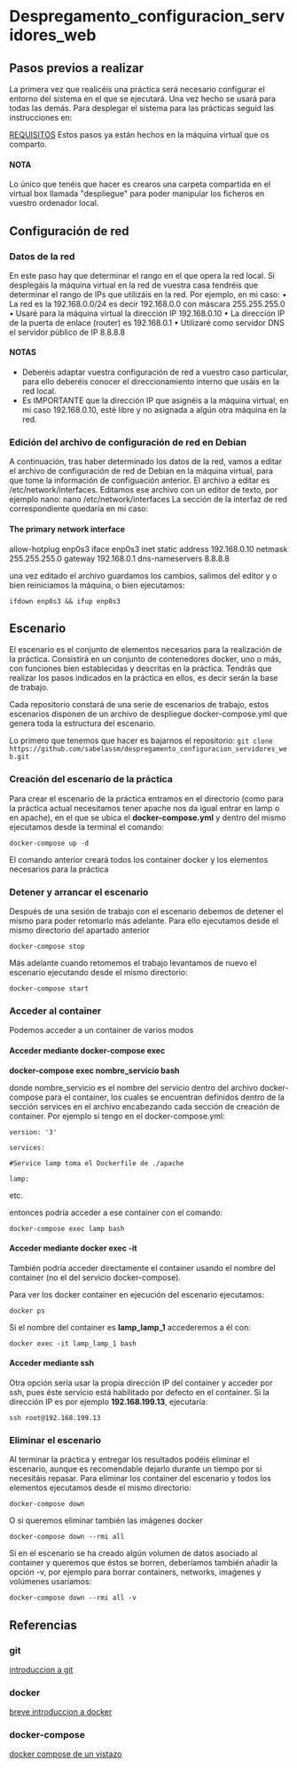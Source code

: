 # Despregamento_configuracion_servidores_web

## Pasos previos a realizar

La primera vez que realicéis una práctica será necesario configurar el entorno del sistema en el que se ejecutará. Una vez hecho se usará para todas las demás. Para desplegar el sistema para las prácticas seguid las instrucciones en:

[REQUISITOS](REQUISITOS.md) 
Estos pasos ya están hechos en la máquina virtual que os comparto. 
#### NOTA
Lo único que tenéis que hacer es crearos una carpeta compartida en el virtual box llamada "despliegue" para poder manipular los ficheros en vuestro ordenador local. 

## Configuración de red
### Datos de la red

En este paso hay que determinar el rango en el que opera la red local. Si desplegáis la máquina virtual en la red de vuestra casa tendréis que determinar el rango de IPs que utilizáis en la red.
Por ejemplo, en mi caso:
•	La red es la 192.168.0.0/24 es decir 192.168.0.0 con máscara 255.255.255.0
•	Usaré para la máquina virtual la dirección IP 192.168.0.10
•	La dirección IP de la puerta de enlace (router) es 192.168.0.1
•	Utilizaré como servidor DNS el servidor público de IP 8.8.8.8
#### NOTAS
- Deberéis adaptar vuestra configuración de red a vuestro caso particular, para ello deberéis conocer el direccionamiento interno que usáis en la red local.
- Es IMPORTANTE que la dirección IP que asignéis a la máquina virtual, en mi caso 192.168.0.10, esté libre y no asignada a algún otra máquina en la red.

### Edición del archivo de configuración de red en Debian
A continuación, tras haber determinado los datos de la red, vamos a editar el archivo de configuración de red de Debian en la máquina virtual, para que tome la información de configuación anterior. El archivo a editar es /etc/network/interfaces. Editamos ese archivo con un editor de texto, por ejemplo nano:
nano /etc/network/interfaces
La sección de la interfaz de red correspondiente quedaría en mi caso:

#### The primary network interface
allow-hotplug enp0s3
iface enp0s3 inet static
address 192.168.0.10
netmask 255.255.255.0
gateway 192.168.0.1
dns-nameservers 8.8.8.8

una vez editado el archivo guardamos los cambios, salimos del editor y o bien reiniciamos la máquina, o bien ejecutamos:

`ifdown enp0s3 && ifup enp0s3`

## Escenario

El escenario es el conjunto de elementos necesarios para la realización de la práctica. Consistirá en un conjunto de contenedores docker, uno o más, con funciones bien establecidas y descritas en la práctica. Tendrás que realizar los pasos indicados en la práctica en ellos, es decir serán la base de trabajo.

Cada repositorio constará de una serie de escenarios de trabajo, estos escenarios disponen de un archivo de despliegue docker-compose.yml que genera toda la estructura del escenario.

Lo primero que tenemos que hacer es bajarnos el repositorio: 
`git clone https://github.com/sabelassm/despregamento_configuracion_servidores_web.git`

### Creación del escenario de la práctica

Para crear el escenario de la práctica entramos en el directorio (como para la práctica actual necesitamos tener apache nos da igual entrar en lamp o en apache), en el que se ubica el **docker-compose.yml** y dentro del mismo ejecutamos desde la terminal el comando:

`docker-compose up -d`

El comando anterior creará todos los container docker y los elementos necesarios para la práctica

### Detener y arrancar el escenario

Después de una sesión de trabajo con el escenario debemos de detener el mismo para poder retomarlo más adelante. Para ello ejecutamos desde el mismo directorio del apartado anterior

`docker-compose stop`

Más adelante cuando retomemos el trabajo levantamos de nuevo el escenario ejecutando desde el mismo directorio:

`docker-compose start`

### Acceder al container

Podemos acceder a un container de varios modos

#### Acceder mediante docker-compose exec

**docker-compose exec nombre_servicio bash**

donde nombre_servicio es el nombre del servicio dentro del archivo docker-compose para el container, los cuales se encuentran definidos dentro de la sección services en el archivo encabezando cada sección de creación de container. Por ejemplo si tengo en el docker-compose.yml:

`version: '3'`

`services:`

 `#Service lamp toma el Dockerfile de ./apache`
 
 `lamp:`
 
 etc.
 
 entonces podría acceder a ese container con el comando:
 
 `docker-compose exec lamp bash` 
 
#### Acceder mediante docker exec -it

También podría acceder directamente el container usando el nombre del container (no el del servicio docker-compose).
 
 Para ver los docker container en ejecución del escenario ejecutamos:

`docker ps`

Si el nombre del container es **lamp_lamp_1** accederemos a él con:

`docker exec -it lamp_lamp_1 bash`

#### Acceder mediante ssh

Otra opción sería usar la propia dirección IP del container y acceder por ssh, pues éste servicio está habilitado por defecto en el container. Si la dirección IP es por ejemplo **192.168.199.13**, ejecutaría:

`ssh root@192.168.199.13`

### Eliminar el escenario

Al terminar la práctica y entregar los resultados podéis eliminar el escenario, aunque es recomendable dejarlo durante un tiempo por si necesitáis repasar. Para eliminar los container del escenario y todos los elementos ejecutamos desde el mismo directorio:

`docker-compose down`

O si queremos eliminar también las imágenes docker

`docker-compose down --rmi all`

Si en el escenario se ha creado algún volumen de datos asociado al container y queremos que éstos se borren, deberíamos también añadir la opción -v, por ejemplo para borrar containers, networks, imaǵenes y volúmenes usaríamos:

`docker-compose down --rmi all -v`


## Referencias

### git

[introduccion a git](https://aulasoftwarelibre.github.io/taller-de-git/introduccion/)

### docker

[breve introduccion a docker](https://guiadev.com/introduccion-a-docker/)

### docker-compose

[docker compose de un vistazo](https://docs.docker.com/compose/)
